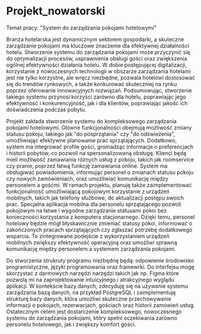 # Projekt_nowatorski

Temat pracy: "System do zarządzania pokojami hotelowymi"

   Branża hotelarska jest dynamicznym sektorem gospodarki, a skuteczne zarządzanie pokojami ma kluczowe znaczenie dla efektywnej działalności hotelu. Stworzenie systemu do zarządzania pokojami może przyczynić się   do optymalizacji procesów, usprawnienia obsługi gości oraz zwiększenia ogólnej efektywności działania hotelu. W dobie postępującej digitalizacji, korzystanie z nowoczesnych technologii w obszarze zarządzania hotelami jest nie tylko korzystne, ale wręcz niezbędne, pozwala hotelowi dostosować się do trendów rynkowych, a także konkurować skuteczniej na rynku poprzez oferowanie innowacyjnych rozwiązań. Podsumowując, stworzenie takiego systemu przynosi korzyści zarówno dla hotelu, poprawiając jego efektywność i konkurencyjność, jak i dla klientów, poprawiając jakość ich doświadczenia podczas pobytu.


   Projekt zakłada stworzenie systemu do kompleksowego zarządzania pokojami hotelowymi. Główne funkcjonalności obejmują możliwość zmiany statusu pokoju, takiego jak "do posprzątania" czy "do odświeżenia", umożliwiając efektywne planowanie prac sprzątających. Dodatkowo, system ma integrować profile gości, gromadząc informacje o preferencjach i historii pobytów, co pozwoli na spersonalizowaną obsługę. Klienci będą mieli możliwość zamawiania różnych usług z pokoju, takich jak roomservice czy pranie, poprzez łatwą funkcję zamawiania online. System ma obsługiwać powiadomienia, informując personel o zmianach statusu pokoju czy nowych zamówieniach, oraz umożliwiać komunikację między personelem a gośćmi. W ramach projektu, planuję także zaimplementować funkcjonalność umożliwiającą pokojowym korzystanie z urządzeń mobilnych, takich jak telefony służbowe, do aktualizacji postępu swoich prac. Specjalna aplikacja mobilna dla personelu sprzątającego pozwoli pokojowym na łatwe i wygodne zarządzanie statusami pokoi bez konieczności korzystania z komputera stacjonarnego. Dzięki temu, personel hotelowy będzie mógł błyskawicznie zmieniać statusy pokoi, informować o zakończonych pracach sprzątających czy zgłaszać potrzebę dodatkowego wsparcia. To zintegrowane podejście z wykorzystaniem urządzeń mobilnych zwiększy efektywność operacyjną oraz umożliwi sprawną komunikację między personelem a systemem zarządzania pokojami.
   
  

  Do stworzenia strukruty programu niezbędnę będą: odpowienie środowisko programistyczne, języki programowania oraz framewrki. Do interfejsu mogę skorzystać z darmowych narzędzi narzędzi takich jak np. Figma które pozwolą mi na zaprojektowanie intuicyjnego i atrakcyjnego wyglądu aplikacji. W kontekście bazy danych, zdecyduję się na używanie systemu zarządzania bazą danych, na przykład PostgreSQL i zaimplementuję strukturę bazy danych, która umożliwi skuteczne przechowywanie informacji o pokojach, rezerwacjach, gościach oraz historii zamówień usług. Ostatecznym celem jest dostarczenie kompleksowego, nowoczesnego systemu do zarządzania pokojami, który spełni oczekiwania zarówno personelu hotelowego, jak i zwiększy komfort gości.
